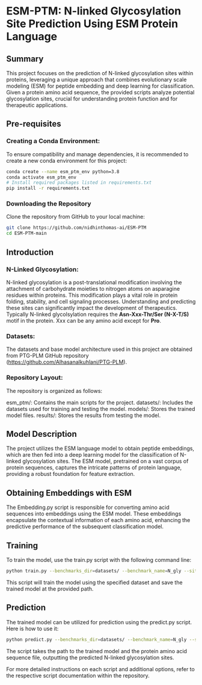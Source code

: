 # ESM-PTM: N-linked Glycosylation Site Prediction Using ESM Protein Language

## Summary
This project focuses on the prediction of N-linked glycosylation sites within proteins, leveraging a unique approach that combines evolutionary scale modeling (ESM) for peptide embedding and deep learning for classification. Given a protein amino acid sequence, the provided scripts analyze potential glycosylation sites, crucial for understanding protein function and for therapeutic applications.

## Pre-requisites

### Creating a Conda Environment:
To ensure compatibility and manage dependencies, it is recommended to create a new conda environment for this project:

```bash
conda create --name esm_ptm_env python=3.8
conda activate esm_ptm_env
# Install required packages listed in requirements.txt
pip install -r requirements.txt
```

### Downloading the Repository
Clone the repository from GitHub to your local machine:

```bash
git clone https://github.com/nidhinthomas-ai/ESM-PTM
cd ESM-PTM-main
```

## Introduction

### N-Linked Glycosylation:
N-linked glycosylation is a post-translational modification involving the attachment of carbohydrate moieties to nitrogen atoms on asparagine residues within proteins. This modification plays a vital role in protein folding, stability, and cell signaling processes. Understanding and predicting these sites can significantly impact the development of therapeutics. Typically N-linked glycolsylation requires the **Asn-Xxx-Thr/Ser (N-X-T/S)** motif in the protein. Xxx can be any amino acid except for **Pro**.

### Datasets:

The datasets and base model architecture used in this project are obtained from PTG-PLM GitHub repository (https://github.com/Alhasanalkuhlani/PTG-PLM).

### Repository Layout:

The repository is organized as follows:

esm_ptm/: Contains the main scripts for the project.
datasets/: Includes the datasets used for training and testing the model.
models/: Stores the trained model files.
results/: Stores the results from testing the model.

## Model Description

The project utilizes the ESM language model to obtain peptide embeddings, which are then fed into a deep learning model for the classification of N-linked glycosylation sites. The ESM model, pretrained on a vast corpus of protein sequences, captures the intricate patterns of protein language, providing a robust foundation for feature extraction.

## Obtaining Embeddings with ESM

The Embedding.py script is responsible for converting amino acid sequences into embeddings using the ESM model. These embeddings encapsulate the contextual information of each amino acid, enhancing the predictive performance of the subsequent classification model.

## Training

To train the model, use the train.py script with the following command line:

```bash
python train.py --benchmarks_dir=datasets/ --benchmark_name=N_gly --site=N --w=12 --plm=esm1v_t33_650M_UR90S_1 --model_save_path=models/
```

This script will train the model using the specified dataset and save the trained model at the provided path.

## Prediction

The trained model can be utilized for prediction using the predict.py script. Here is how to use it:

```bash
python predict.py --benchmarks_dir=datasets/ --benchmark_name=N_gly --site=N --w=12 --plm=esm1v_t33_650M_UR90S_1 --model_path=models/ESM_PTM.pt --result_path results/
```
The script takes the path to the trained model and the protein amino acid sequence file, outputting the predicted N-linked glycosylation sites.

For more detailed instructions on each script and additional options, refer to the respective script documentation within the repository.
